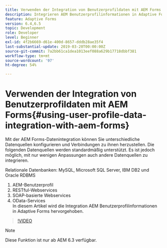 ```yaml
---
title: Verwenden der Integration von Benutzerprofildaten mit AEM Forms
description: Integrieren AEM Benutzerprofilinformationen in Adaptive Forms
feature: Adaptive Forms
version: 6.4,6.5
topic: Development
role: Developer
level: Beginner
exl-id: 4f2b6669-d61e-400d-8657-dddb28ae35f4
last-substantial-update: 2019-03-20T00:00:00Z
source-git-commit: 7a2bb61ca1dea1013eef088a629b17718dbbf381
workflow-type: tm+mt
source-wordcount: '97'
ht-degree: 54%

---
```


# Verwenden der Integration von Benutzerprofildaten mit AEM Forms{#using-user-profile-data-integration-with-aem-forms}

Mit der AEM Forms-Datenintegration können Sie unterschiedliche Datenquellen konfigurieren und Verbindungen zu ihnen herzustellen. Die folgenden Datenquellen werden standardmäßig unterstützt. Es ist jedoch möglich, mit nur wenigen Anpassungen auch andere Datenquellen zu integrieren.

Relationale Datenbanken: MySQL, Microsoft SQL Server, IBM DB2 und Oracle RDBMS

1. AEM-Benutzerprofil 
1. RESTful-Webservices
1. SOAP-basierte Webservices
1. OData-Services  
In diesem Artikel wird die Integration AEM Benutzerprofilinformationen in Adaptive Forms hervorgehoben.

>[!VIDEO](https://video.tv.adobe.com/v/17432/?quality=9&learn=on)

>[!NOTE]
>
>Diese Funktion ist nur ab AEM 6.3 verfügbar.
